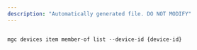 ```yaml
---
description: "Automatically generated file. DO NOT MODIFY"
---
```


```cli

mgc devices item member-of list --device-id {device-id}

```